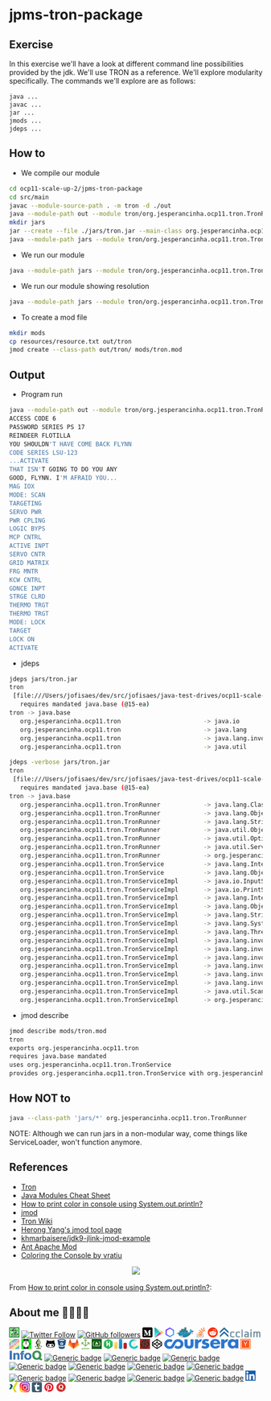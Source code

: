 # jpms-tron-package

## Exercise

In this exercise we'll have a look at different command line possibilities provided by the jdk.
We'll use TRON as a reference.
We'll explore modularity specifically.
The commands we'll explore are as follows:

```mysql based
java ...
javac ...
jar ...
jmods ...
jdeps ...
```

## How to

-   We compile our module

```bash
cd ocp11-scale-up-2/jpms-tron-package
cd src/main
javac --module-source-path . -m tron -d ./out
java --module-path out --module tron/org.jesperancinha.ocp11.tron.TronRunner
mkdir jars
jar --create --file ./jars/tron.jar --main-class org.jesperancinha.ocp11.tron.TronRunner -C ./out/tron .
java --module-path jars --module tron/org.jesperancinha.ocp11.tron.TronRunner
```

-   We run our module

```bash
java --module-path jars --module tron/org.jesperancinha.ocp11.tron.TronRunner
```

-   We run our module showing resolution

```bash
java --module-path jars --module tron/org.jesperancinha.ocp11.tron.TronRunner --show-module-resolution
```

-   To create a mod  file

```bash
mkdir mods
cp resources/resource.txt out/tron
jmod create --class-path out/tron/ mods/tron.mod
```

## Output

-   Program run

```bash
java --module-path out --module tron/org.jesperancinha.ocp11.tron.TronRunner
ACCESS CODE 6
PASSWORD SERIES PS 17
REINDEER FLOTILLA
YOU SHOULDN'T HAVE COME BACK FLYNN
CODE SERIES LSU-123
...ACTIVATE
THAT ISN'T GOING TO DO YOU ANY
GOOD, FLYNN. I'M AFRAID YOU...
MAG IOX
MODE: SCAN
TARGETING
SERVO PWR
PWR CPLING
LOGIC BYPS
MCP CNTRL
ACTIVE INPT
SERVO CNTR
GRID MATRIX
FRG MNTR
KCW CNTRL
GDNCE INPT
STRGE CLRD
THERMO TRGT
THERMO TRGT
MODE: LOCK
TARGET
LOCK ON
ACTIVATE
```

-   jdeps

```bash
jdeps jars/tron.jar 
tron
 [file:///Users/jofisaes/dev/src/jofisaes/java-test-drives/ocp11-scale-up-2/jpms-tron-package/src/main/jars/tron.jar]
   requires mandated java.base (@15-ea)
tron -> java.base
   org.jesperancinha.ocp11.tron                       -> java.io                                            java.base
   org.jesperancinha.ocp11.tron                       -> java.lang                                          java.base
   org.jesperancinha.ocp11.tron                       -> java.lang.invoke                                   java.base
   org.jesperancinha.ocp11.tron                       -> java.util                                          java.base
```

```bash
jdeps -verbose jars/tron.jar
tron
 [file:///Users/jofisaes/dev/src/jofisaes/java-test-drives/ocp11-scale-up-2/jpms-tron-package/src/main/jars/tron.jar]
   requires mandated java.base (@15-ea)
tron -> java.base
   org.jesperancinha.ocp11.tron.TronRunner            -> java.lang.Class                                    java.base
   org.jesperancinha.ocp11.tron.TronRunner            -> java.lang.Object                                   java.base
   org.jesperancinha.ocp11.tron.TronRunner            -> java.lang.String                                   java.base
   org.jesperancinha.ocp11.tron.TronRunner            -> java.util.Objects                                  java.base
   org.jesperancinha.ocp11.tron.TronRunner            -> java.util.Optional                                 java.base
   org.jesperancinha.ocp11.tron.TronRunner            -> java.util.ServiceLoader                            java.base
   org.jesperancinha.ocp11.tron.TronRunner            -> org.jesperancinha.ocp11.tron.TronService           tron
   org.jesperancinha.ocp11.tron.TronService           -> java.lang.InterruptedException                     java.base
   org.jesperancinha.ocp11.tron.TronService           -> java.lang.Object                                   java.base
   org.jesperancinha.ocp11.tron.TronServiceImpl       -> java.io.InputStream                                java.base
   org.jesperancinha.ocp11.tron.TronServiceImpl       -> java.io.PrintStream                                java.base
   org.jesperancinha.ocp11.tron.TronServiceImpl       -> java.lang.InterruptedException                     java.base
   org.jesperancinha.ocp11.tron.TronServiceImpl       -> java.lang.Object                                   java.base
   org.jesperancinha.ocp11.tron.TronServiceImpl       -> java.lang.String                                   java.base
   org.jesperancinha.ocp11.tron.TronServiceImpl       -> java.lang.System                                   java.base
   org.jesperancinha.ocp11.tron.TronServiceImpl       -> java.lang.Thread                                   java.base
   org.jesperancinha.ocp11.tron.TronServiceImpl       -> java.lang.invoke.CallSite                          java.base
   org.jesperancinha.ocp11.tron.TronServiceImpl       -> java.lang.invoke.LambdaMetafactory                 java.base
   org.jesperancinha.ocp11.tron.TronServiceImpl       -> java.lang.invoke.MethodHandle                      java.base
   org.jesperancinha.ocp11.tron.TronServiceImpl       -> java.lang.invoke.MethodHandles                     java.base
   org.jesperancinha.ocp11.tron.TronServiceImpl       -> java.lang.invoke.MethodHandles$Lookup              java.base
   org.jesperancinha.ocp11.tron.TronServiceImpl       -> java.lang.invoke.MethodType                        java.base
   org.jesperancinha.ocp11.tron.TronServiceImpl       -> java.util.Scanner                                  java.base
   org.jesperancinha.ocp11.tron.TronServiceImpl       -> org.jesperancinha.ocp11.tron.TronService           tron
```

-   jmod describe

```bash
jmod describe mods/tron.mod 
tron
exports org.jesperancinha.ocp11.tron
requires java.base mandated
uses org.jesperancinha.ocp11.tron.TronService
provides org.jesperancinha.ocp11.tron.TronService with org.jesperancinha.ocp11.tron.TronServiceImpl
```

## How NOT to

```bash
java --class-path 'jars/*' org.jesperancinha.ocp11.tron.TronRunner
```

NOTE: Although we can run jars in a non-modular way, come things like ServiceLoader, won't function anymore.

## References

-   [Tron](https://www.imdb.com/title/tt0084827/)
-   [Java Modules Cheat Sheet](https://nipafx.dev/build-modules/)
-   [How to print color in console using System.out.println?](https://stackoverflow.com/questions/5762491/how-to-print-color-in-console-using-system-out-println)
-   [jmod](https://docs.oracle.com/javase/9/tools/jmod.htm)
-   [Tron Wiki](https://en.wikipedia.org/wiki/Tron)
-   [Herong Yang's jmod tool page](http://www.herongyang.com/Java-Tools/jmod-The-JMOD-File-Tool.html)
-   [khmarbaisere/jdk9-jlink-jmod-example](https://github.com/khmarbaise/jdk9-jlink-jmod-example/blob/master/jmod-create.sh)
-   [Ant Apache Mod](https://ant.apache.org/manual/Tasks/jmod.html)
-   [Coloring the Console by vratiu](https://gist.github.com/vratiu/9780109)

<div align="center">
      <a href="https://www.youtube.com/watch?v=fFgayA0YAfk">
         <img 
              src="https://img.youtube.com/vi/fFgayA0YAfk/0.jpg" 
              style="width:10%;">
      </a>
</div>

From [How to print color in console using System.out.println?](https://stackoverflow.com/questions/5762491/how-to-print-color-in-console-using-system-out-println):



## About me 👨🏽‍💻🚀

[![alt text](https://raw.githubusercontent.com/jesperancinha/project-signer/master/project-signer-templates/icons-20/JEOrgLogo-20.png "João Esperancinha Homepage")](http://joaofilipesabinoesperancinha.nl)
[![Twitter Follow](https://img.shields.io/twitter/follow/joaofse?label=João%20Esperancinha&style=social "Twitter")](https://twitter.com/joaofse)
[![GitHub followers](https://img.shields.io/github/followers/jesperancinha.svg?label=jesperancinha&style=social "GitHub")](https://github.com/jesperancinha)
[![alt text](https://raw.githubusercontent.com/jesperancinha/project-signer/master/project-signer-templates/icons-20/medium-20.png "Medium")](https://medium.com/@jofisaes)
[![alt text](https://raw.githubusercontent.com/jesperancinha/project-signer/master/project-signer-templates/icons-20/google-apps-20.png "Google Apps")](https://play.google.com/store/apps/developer?id=Joao+Filipe+Sabino+Esperancinha)
[![alt text](https://raw.githubusercontent.com/jesperancinha/project-signer/master/project-signer-templates/icons-20/sonatype-20.png "Sonatype Search Repos")](https://search.maven.org/search?q=org.jesperancinha)
[![alt text](https://raw.githubusercontent.com/jesperancinha/project-signer/master/project-signer-templates/icons-20/docker-20.png "Docker Images")](https://hub.docker.com/u/jesperancinha)
[![alt text](https://raw.githubusercontent.com/jesperancinha/project-signer/master/project-signer-templates/icons-20/stack-overflow-20.png)](https://stackoverflow.com/users/3702839/joao-esperancinha)
[![alt text](https://raw.githubusercontent.com/jesperancinha/project-signer/master/project-signer-templates/icons-20/reddit-20.png "Reddit")](https://www.reddit.com/user/jesperancinha/)
[![alt text](https://raw.githubusercontent.com/jesperancinha/project-signer/master/project-signer-templates/icons-20/acclaim-20.png "Acclaim")](https://www.youracclaim.com/users/joao-esperancinha/badges)
[![alt text](https://raw.githubusercontent.com/jesperancinha/project-signer/master/project-signer-templates/icons-20/devto-20.png "Dev To")](https://dev.to/jofisaes)
[![alt text](https://raw.githubusercontent.com/jesperancinha/project-signer/master/project-signer-templates/icons-20/hackernoon-20.jpeg "Hackernoon")](https://hackernoon.com/@jesperancinha)
[![alt text](https://raw.githubusercontent.com/jesperancinha/project-signer/master/project-signer-templates/icons-20/codeproject-20.png "Code Project")](https://www.codeproject.com/Members/jesperancinha)
[![alt text](https://raw.githubusercontent.com/jesperancinha/project-signer/master/project-signer-templates/icons-20/github-20.png "GitHub")](https://github.com/jesperancinha)
[![alt text](https://raw.githubusercontent.com/jesperancinha/project-signer/master/project-signer-templates/icons-20/bitbucket-20.png "BitBucket")](https://bitbucket.org/jesperancinha)
[![alt text](https://raw.githubusercontent.com/jesperancinha/project-signer/master/project-signer-templates/icons-20/gitlab-20.png "GitLab")](https://gitlab.com/jesperancinha)
[![alt text](https://raw.githubusercontent.com/jesperancinha/project-signer/master/project-signer-templates/icons-20/bintray-20.png "BinTray")](https://bintray.com/jesperancinha)
[![alt text](https://raw.githubusercontent.com/jesperancinha/project-signer/master/project-signer-templates/icons-20/free-code-camp-20.jpg "FreeCodeCamp")](https://www.freecodecamp.org/jofisaes)
[![alt text](https://raw.githubusercontent.com/jesperancinha/project-signer/master/project-signer-templates/icons-20/hackerrank-20.png "HackerRank")](https://www.hackerrank.com/jofisaes)
[![alt text](https://raw.githubusercontent.com/jesperancinha/project-signer/master/project-signer-templates/icons-20/codeforces-20.png "Code Forces")](https://codeforces.com/profile/jesperancinha)
[![alt text](https://raw.githubusercontent.com/jesperancinha/project-signer/master/project-signer-templates/icons-20/codebyte-20.png "Codebyte")](https://coderbyte.com/profile/jesperancinha)
[![alt text](https://raw.githubusercontent.com/jesperancinha/project-signer/master/project-signer-templates/icons-20/codewars-20.png "CodeWars")](https://www.codewars.com/users/jesperancinha)
[![alt text](https://raw.githubusercontent.com/jesperancinha/project-signer/master/project-signer-templates/icons-20/codepen-20.png "Code Pen")](https://codepen.io/jesperancinha)
[![alt text](https://raw.githubusercontent.com/jesperancinha/project-signer/master/project-signer-templates/icons-20/coursera-20.png "Coursera")](https://www.coursera.org/user/da3ff90299fa9297e283ee8e65364ffb)
[![alt text](https://raw.githubusercontent.com/jesperancinha/project-signer/master/project-signer-templates/icons-20/hacker-news-20.png "Hacker News")](https://news.ycombinator.com/user?id=jesperancinha)
[![alt text](https://raw.githubusercontent.com/jesperancinha/project-signer/master/project-signer-templates/icons-20/infoq-20.png "InfoQ")](https://www.infoq.com/profile/Joao-Esperancinha.2/)
[![Generic badge](https://img.shields.io/static/v1.svg?label=Articles&message=Across%20The%20Web&color=purple)](https://github.com/jesperancinha/project-signer/blob/master/project-signer-templates/Articles.md)
[![Generic badge](https://img.shields.io/static/v1.svg?label=Homepage&message=Time%20Disruption%20Studios&color=6495ED)](http://tds.joaofilipesabinoesperancinha.nl/)
[![Generic badge](https://img.shields.io/static/v1.svg?label=Homepage&message=Image%20Train%20Filters&color=6495ED)](http://itf.joaofilipesabinoesperancinha.nl/)
[![Generic badge](https://img.shields.io/static/v1.svg?label=Homepage&message=MancalaJE&color=6495ED)](http://mancalaje.joaofilipesabinoesperancinha.nl/)
[![Generic badge](https://img.shields.io/static/v1.svg?label=All%20Badges&message=Badges&color=red)](https://github.com/jesperancinha/project-signer/blob/master/project-signer-templates/Badges.md)
[![Generic badge](https://img.shields.io/static/v1.svg?label=Status&message=Project%20Status&color=red)](https://github.com/jesperancinha/project-signer/blob/master/project-signer-templates/Status.md)
[![Generic badge](https://img.shields.io/static/v1.svg?label=GitHub&message=ITF%20Chartizate%20Android&color=yellow)](https://github.com/JEsperancinhaOrg/itf-chartizate-android)
[![Generic badge](https://img.shields.io/static/v1.svg?label=GitHub&message=ITF%20Chartizate%20Java&color=yellow)](https://github.com/JEsperancinhaOrg/itf-chartizate-modules/tree/master/itf-chartizate-java)
[![Generic badge](https://img.shields.io/static/v1.svg?label=GitHub&message=ITF%20Chartizate%20API&color=yellow)](https://github.com/JEsperancinhaOrg/itf-chartizate/tree/master/itf-chartizate-api)
[![Generic badge](https://img.shields.io/static/v1.svg?label=GitHub&message=Markdowner%20Core&color=yellow)](https://github.com/jesperancinha/markdowner/tree/master/markdowner-core)
[![Generic badge](https://img.shields.io/static/v1.svg?label=GitHub&message=Markdowner%20Filter&color=yellow)](https://github.com/jesperancinha/markdowner/tree/master/markdowner-filter)
[![alt text](https://raw.githubusercontent.com/jesperancinha/project-signer/master/project-signer-templates/icons-20/linkedin-20.png "LinkedIn")](https://www.linkedin.com/in/joaoesperancinha/)
[![alt text](https://raw.githubusercontent.com/jesperancinha/project-signer/master/project-signer-templates/icons-20/xing-20.png "Xing")](https://www.xing.com/profile/Joao_Esperancinha/cv)
[![alt text](https://raw.githubusercontent.com/jesperancinha/project-signer/master/project-signer-templates/icons-20/instagram-20.png "Instagram")](https://www.instagram.com/jesperancinha/)
[![alt text](https://raw.githubusercontent.com/jesperancinha/project-signer/master/project-signer-templates/icons-20/tumblr-20.png "Tumblr")](https://jofisaes.tumblr.com/)
[![alt text](https://raw.githubusercontent.com/jesperancinha/project-signer/master/project-signer-templates/icons-20/pinterest-20.png "Pinterest")](https://nl.pinterest.com/jesperancinha/)
[![alt text](https://raw.githubusercontent.com/jesperancinha/project-signer/master/project-signer-templates/icons-20/quora-20.png "Quora")](https://nl.quora.com/profile/Jo%C3%A3o-Esperancinha)
